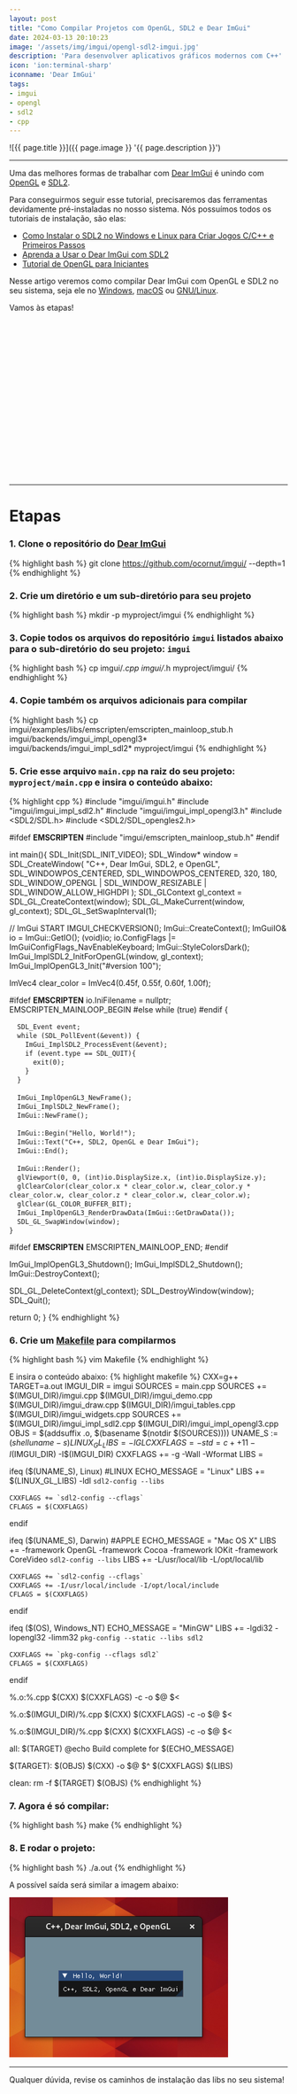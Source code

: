 ```yaml
---
layout: post
title: "Como Compilar Projetos com OpenGL, SDL2 e Dear ImGui"
date: 2024-03-13 20:10:23
image: '/assets/img/imgui/opengl-sdl2-imgui.jpg'
description: 'Para desenvolver aplicativos gráficos modernos com C++'
icon: 'ion:terminal-sharp'
iconname: 'Dear ImGui'
tags:
- imgui
- opengl
- sdl2
- cpp
---
```


![{{ page.title }}]({{ page.image }} '{{ page.description }}')

---

Uma das melhores formas de trabalhar com [Dear ImGui](https://terminalroot.com.br/tags#imgui) é unindo com [OpenGL](https://terminalroot.com.br/tags#opengl) e [SDL2](https://terminalroot.com.br/tags#sdl2).

Para conseguirmos seguir esse tutorial, precisaremos das ferramentas devidamente pré-instaladas no nosso sistema. Nós possuímos todos os tutoriais de instalação, são elas:

+ [Como Instalar o SDL2 no Windows e Linux para Criar Jogos C/C++ e Primeiros Passos](https://terminalroot.com.br/2023/01/como-instalar-o-sdl2-no-windows-e-linux-para-criar-jogos-c-cpp-e-primeiros-passos.html)
+ [Aprenda a Usar o Dear ImGui com SDL2](https://terminalroot.com.br/2023/10/aprenda-a-usar-o-dear-imgui-com-sdl2.html)
+ [Tutorial de OpenGL para Iniciantes](https://terminalroot.com.br/2024/02/tutorial-de-opengl-para-iniciantes.html)

Nesse artigo veremos como compilar Dear ImGui com OpenGL e SDL2 no seu sistema, seja ele no [Windows](https://terminalroot.com.br/tags#windows), [macOS](https://terminalroot.com.br/tags#macos) ou [GNU/Linux](https://terminalroot.com.br/tags#gnulinux).

Vamos às etapas!


<!-- SQUARE - GAMES ROOT -->
<script async src="//pagead2.googlesyndication.com/pagead/js/adsbygoogle.js"></script>
<ins class="adsbygoogle"
style="display:inline-block;width:336px;height:280px"
data-ad-client="ca-pub-2838251107855362"
data-ad-slot="5351066970"></ins>
<script>
(adsbygoogle = window.adsbygoogle || []).push({});
</script>

---

# Etapas

### 1. Clone o repositório do [Dear ImGui](https://terminalroot.com.br/tags#imgui)
{% highlight bash %}
git clone https://github.com/ocornut/imgui/ --depth=1
{% endhighlight %}

### 2. Crie um diretório e um sub-diretório para seu projeto 
{% highlight bash %}
mkdir -p myproject/imgui
{% endhighlight %}

### 3. Copie todos os arquivos do repositório `imgui` listados abaixo para o sub-diretório do seu projeto: `imgui`
{% highlight bash %}
cp imgui/*.cpp imgui/*.h myproject/imgui/
{% endhighlight %}

### 4. Copie também os arquivos adicionais para compilar
{% highlight bash %}
cp imgui/examples/libs/emscripten/emscripten_mainloop_stub.h \
   imgui/backends/imgui_impl_opengl3* \
   imgui/backends/imgui_impl_sdl2* myproject/imgui
{% endhighlight %}

### 5. Crie esse arquivo `main.cpp` na raiz do seu projeto: `myproject/main.cpp` e insira o conteúdo abaixo:
{% highlight cpp %}
#include "imgui/imgui.h"
#include "imgui/imgui_impl_sdl2.h"
#include "imgui/imgui_impl_opengl3.h"
#include <SDL2/SDL.h>
#include <SDL2/SDL_opengles2.h>

#ifdef __EMSCRIPTEN__
#include "imgui/emscripten_mainloop_stub.h"
#endif

int main(){
  SDL_Init(SDL_INIT_VIDEO);
  SDL_Window* window = SDL_CreateWindow(
      "C++, Dear ImGui, SDL2, e OpenGL", 
      SDL_WINDOWPOS_CENTERED, SDL_WINDOWPOS_CENTERED, 
      320, 180, 
      SDL_WINDOW_OPENGL | SDL_WINDOW_RESIZABLE | SDL_WINDOW_ALLOW_HIGHDPI
      );
  SDL_GLContext gl_context = SDL_GL_CreateContext(window);
  SDL_GL_MakeCurrent(window, gl_context);
  SDL_GL_SetSwapInterval(1);

  // ImGui START
  IMGUI_CHECKVERSION();
  ImGui::CreateContext();
  ImGuiIO& io = ImGui::GetIO(); (void)io;
  io.ConfigFlags |= ImGuiConfigFlags_NavEnableKeyboard;
  ImGui::StyleColorsDark();
  ImGui_ImplSDL2_InitForOpenGL(window, gl_context);
  ImGui_ImplOpenGL3_Init("#version 100");

  ImVec4 clear_color = ImVec4(0.45f, 0.55f, 0.60f, 1.00f);

#ifdef __EMSCRIPTEN__
  io.IniFilename = nullptr;
  EMSCRIPTEN_MAINLOOP_BEGIN
#else
    while (true)
#endif
    {

      SDL_Event event;
      while (SDL_PollEvent(&event)) {
        ImGui_ImplSDL2_ProcessEvent(&event);
        if (event.type == SDL_QUIT){
          exit(0);
        }
      }

      ImGui_ImplOpenGL3_NewFrame();
      ImGui_ImplSDL2_NewFrame();
      ImGui::NewFrame();

      ImGui::Begin("Hello, World!");
      ImGui::Text("C++, SDL2, OpenGL e Dear ImGui");
      ImGui::End();

      ImGui::Render();
      glViewport(0, 0, (int)io.DisplaySize.x, (int)io.DisplaySize.y);
      glClearColor(clear_color.x * clear_color.w, clear_color.y * clear_color.w, clear_color.z * clear_color.w, clear_color.w);
      glClear(GL_COLOR_BUFFER_BIT);
      ImGui_ImplOpenGL3_RenderDrawData(ImGui::GetDrawData());
      SDL_GL_SwapWindow(window);
    }
#ifdef __EMSCRIPTEN__
  EMSCRIPTEN_MAINLOOP_END;
#endif

  ImGui_ImplOpenGL3_Shutdown();
  ImGui_ImplSDL2_Shutdown();
  ImGui::DestroyContext();

  SDL_GL_DeleteContext(gl_context);
  SDL_DestroyWindow(window);
  SDL_Quit();

  return 0;
}
{% endhighlight %}

### 6. Crie um [Makefile](https://terminalroot.com.br/tags#make) para compilarmos
{% highlight bash %}
vim Makefile
{% endhighlight %}

E insira o conteúdo abaixo:
{% highlight makefile %}
CXX=g++
TARGET=a.out
IMGUI_DIR = imgui
SOURCES = main.cpp
SOURCES += $(IMGUI_DIR)/imgui.cpp $(IMGUI_DIR)/imgui_demo.cpp $(IMGUI_DIR)/imgui_draw.cpp $(IMGUI_DIR)/imgui_tables.cpp $(IMGUI_DIR)/imgui_widgets.cpp
SOURCES += $(IMGUI_DIR)/imgui_impl_sdl2.cpp $(IMGUI_DIR)/imgui_impl_opengl3.cpp
OBJS = $(addsuffix .o, $(basename $(notdir $(SOURCES))))
UNAME_S := $(shell uname -s)
LINUX_GL_LIBS = -lGL
CXXFLAGS = -std=c++11 -I$(IMGUI_DIR) -I$(IMGUI_DIR)
CXXFLAGS += -g -Wall -Wformat
LIBS =

ifeq ($(UNAME_S), Linux) #LINUX
	ECHO_MESSAGE = "Linux"
	LIBS += $(LINUX_GL_LIBS) -ldl `sdl2-config --libs`

	CXXFLAGS += `sdl2-config --cflags`
	CFLAGS = $(CXXFLAGS)
endif

ifeq ($(UNAME_S), Darwin) #APPLE
	ECHO_MESSAGE = "Mac OS X"
	LIBS += -framework OpenGL -framework Cocoa -framework IOKit -framework CoreVideo `sdl2-config --libs`
	LIBS += -L/usr/local/lib -L/opt/local/lib

	CXXFLAGS += `sdl2-config --cflags`
	CXXFLAGS += -I/usr/local/include -I/opt/local/include
	CFLAGS = $(CXXFLAGS)
endif

ifeq ($(OS), Windows_NT)
    ECHO_MESSAGE = "MinGW"
    LIBS += -lgdi32 -lopengl32 -limm32 `pkg-config --static --libs sdl2`

    CXXFLAGS += `pkg-config --cflags sdl2`
    CFLAGS = $(CXXFLAGS)
endif

%.o:%.cpp
	$(CXX) $(CXXFLAGS) -c -o $@ $<

%.o:$(IMGUI_DIR)/%.cpp
	$(CXX) $(CXXFLAGS) -c -o $@ $<

%.o:$(IMGUI_DIR)/%.cpp
	$(CXX) $(CXXFLAGS) -c -o $@ $<

all: $(TARGET)
	@echo Build complete for $(ECHO_MESSAGE)

$(TARGET): $(OBJS)
	$(CXX) -o $@ $^ $(CXXFLAGS) $(LIBS)

clean:
	rm -f $(TARGET) $(OBJS)
{% endhighlight %}

### 7. Agora é só compilar:
{% highlight bash %}
make
{% endhighlight %}

### 8. E rodar o projeto:
{% highlight bash %}
./a.out
{% endhighlight %}

A possível saída será similar a imagem abaixo:

![Rodando](/assets/img/imgui/gl-sdl2-imgui-cpp.png) 

---

Qualquer dúvida, revise os caminhos de instalação das libs no seu sistema!



